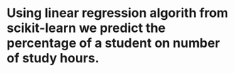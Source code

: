 # Using linear regression algorith from scikit-learn we predict the percentage of a student on number of study hours.

